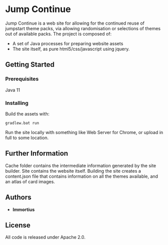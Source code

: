 # Jump Continue

Jump Continue is a web site for allowing for the continued reuse of jumpstart theme packs, via allowing randomisation or selections of themes out of available packs.
The project is composed of:

* A set of Java processes for preparing website assets
* The site itself, as pure html5/css/javascript using jquery.

## Getting Started

### Prerequisites

Java 11

### Installing

Build the assets with:

```gradlew.bat run```

Run the site locally with something like Web Server for Chrome, or upload in full to some location.

## Further Information

Cache folder contains the intermediate information generated by the site builder.
Site contains the website itself. Building the site creates a content.json file that contains information on all the themes available, and an atlas of card images.

## Authors

* **Immortius**

## License

All code is released under Apache 2.0.
